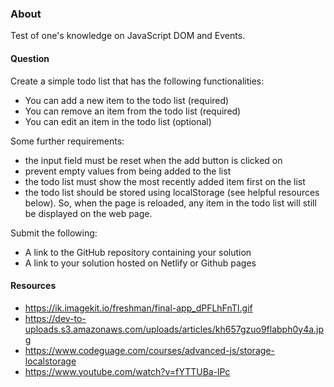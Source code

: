 ### About
Test of one's knowledge on JavaScript DOM and Events.

#### Question
Create a simple todo list that has the following functionalities:
- You can add a new item to the todo list (required)
- You can remove an item from the todo list (required)
- You can edit an item in the todo list (optional)

Some further requirements:
- the input field must be reset when the add button is clicked on 
- prevent empty values from being added to the list
- the todo list must show the most recently added item first on the list
- the todo list should be stored using localStorage (see helpful resources below). So, when the page is reloaded, any item in the todo list will still be displayed on the web page.

Submit the following:
- A link to the GitHub repository containing your solution 
- A link to your solution hosted on Netlify or Github pages


#### Resources
- https://ik.imagekit.io/freshman/final-app_dPFLhFnTI.gif
- https://dev-to-uploads.s3.amazonaws.com/uploads/articles/kh657gzuo9flabph0y4a.jpg
- https://www.codeguage.com/courses/advanced-js/storage-localstorage
- https://www.youtube.com/watch?v=fYTTUBa-lPc


